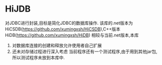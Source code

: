 # HiJDB
对JDBC进行封装,目标是简化JDBC的数据库操作.
该库的.net版本为HiCSDB(https://github.com/xumingxsh/HiCSDB),C++版本HiDB(https://github.com/xumingxsh/HiDB)
相较与当前.net版本,本库
1) 对数据库连接的创建和释放允许使用者自己扩展
2) 还未对存储过程进行深入考虑
当前程序还有一个测试程序,由于用到其他jar包,所以测试程序未放到本库中.
